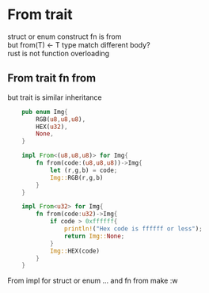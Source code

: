 # From trait
struct or enum construct fn is from  
but from(T) <- T type match different body?  
rust is not function overloading
## From trait fn from
but trait is similar inheritance  
```rust
	pub enum Img{
		RGB(u8,u8,u8),
		HEX(u32),
		None,
	}

	impl From<(u8,u8,u8)> for Img{
		fn from(code:(u8,u8,u8))->Img{
			let (r,g,b) = code;
			Img::RGB(r,g,b)
		}
	}

	impl From<u32> for Img{
		fn from(code:u32)->Img{
			if code > 0xffffff{
				println!("Hex code is ffffff or less");
				return Img::None;
			}
			Img::HEX(code)
		}
	}
```

From<type> impl for struct or enum ... and fn from make :w
